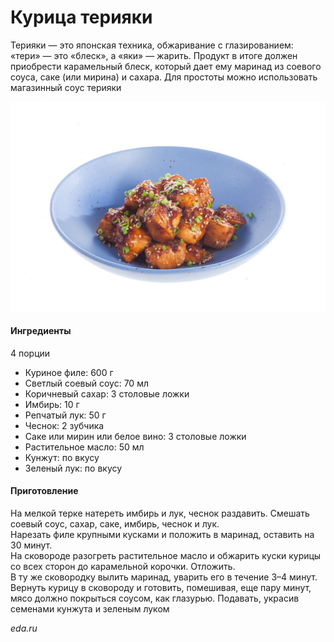 # Курица терияки

Терияки — это японская техника, обжаривание с глазированием: «тери» — это «блеск», а «яки» — жарить. Продукт в итоге должен приобрести карамельный блеск, который дает ему маринад из соевого соуса, саке (или мирина) и сахара. Для простоты можно использовать магазинный соус терияки

![Курица терияки](../pics/photo_2023-12-05_18-09-52.jpg)

#### Ингредиенты
4 порции

* Куриное филе: 600 г
* Светлый соевый соус: 70 мл
* Коричневый сахар: 3 столовые ложки
* Имбирь: 10 г
* Репчатый лук: 50 г
* Чеснок: 2 зубчика
* Саке или мирин или белое вино: 3 столовые ложки
* Растительное масло: 50 мл
* Кунжут: по вкусу
* Зеленый лук: по вкусу

#### Приготовление

На мелкой терке натереть имбирь и лук, чеснок раздавить. Смешать соевый соус, сахар, саке, имбирь, чеснок и лук.  
Нарезать филе крупными кусками и положить в маринад, оставить на 30 минут.  
На сковороде разогреть растительное масло и обжарить куски курицы со всех сторон до карамельной корочки. Отложить.  
В ту же сковородку вылить маринад, уварить его в течение 3–4 минут. Вернуть курицу в сковороду и готовить, помешивая, еще пару минут, мясо должно покрыться соусом, как глазурью. Подавать, украсив семенами кунжута и зеленым луком

*eda.ru*
